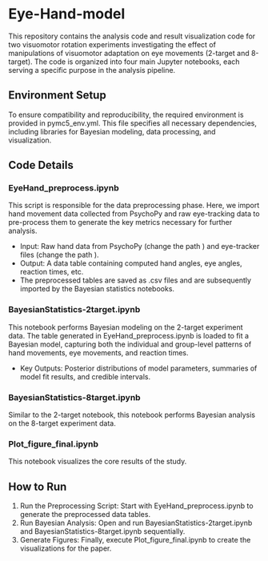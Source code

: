 # Eye-Hand-model
This repository contains the analysis code and result visualization code for two visuomotor rotation experiments investigating the effect of manipulations of visuomotor adaptation on eye movements (2-target and 8-target). The code is organized into four main Jupyter notebooks, each serving a specific purpose in the analysis pipeline.
## Environment Setup
To ensure compatibility and reproducibility, the required environment is provided in pymc5_env.yml. This file specifies all necessary dependencies, including libraries for Bayesian modeling, data processing, and visualization.
## Code Details
### EyeHand_preprocess.ipynb
This script is responsible for the data preprocessing phase. Here, we import hand movement data collected from PsychoPy and raw eye-tracking data to pre-process them to generate the key metrics necessary for further analysis.
  * Input: Raw hand data from PsychoPy (change the path <hand location>) and eye-tracker files (change the path <eye location>).
  * Output: A data table containing computed hand angles, eye angles, reaction times, etc.
  * The preprocessed tables are saved as .csv files and are subsequently imported by the Bayesian statistics notebooks.
### BayesianStatistics-2target.ipynb
This notebook performs Bayesian modeling on the 2-target experiment data. The table generated in EyeHand_preprocess.ipynb is loaded to fit a Bayesian model, capturing both the individual and group-level patterns of hand movements, eye movements, and reaction times.
* Key Outputs: Posterior distributions of model parameters, summaries of model fit results, and credible intervals.
### BayesianStatistics-8target.ipynb
Similar to the 2-target notebook, this notebook performs Bayesian analysis on the 8-target experiment data.
### Plot_figure_final.ipynb
This notebook visualizes the core results of the study.
## How to Run
1. Run the Preprocessing Script: Start with EyeHand_preprocess.ipynb to generate the preprocessed data tables.
2. Run Bayesian Analysis: Open and run BayesianStatistics-2target.ipynb and BayesianStatistics-8target.ipynb sequentially.
3. Generate Figures: Finally, execute Plot_figure_final.ipynb to create the visualizations for the paper.
